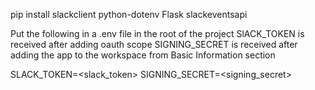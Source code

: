 pip install slackclient python-dotenv Flask slackeventsapi

Put the following in a .env file in the root of the project
SlACK_TOKEN is received after adding oauth scope
SIGNING_SECRET is received after adding the app to the workspace from Basic Information section

SLACK_TOKEN=<slack_token>
SIGNING_SECRET=<signing_secret>